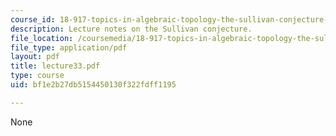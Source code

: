 ```yaml
---
course_id: 18-917-topics-in-algebraic-topology-the-sullivan-conjecture-fall-2007
description: Lecture notes on the Sullivan conjecture.
file_location: /coursemedia/18-917-topics-in-algebraic-topology-the-sullivan-conjecture-fall-2007/bf1e2b27db5154450130f322fdff1195_lecture33.pdf
file_type: application/pdf
layout: pdf
title: lecture33.pdf
type: course
uid: bf1e2b27db5154450130f322fdff1195

---
```

None